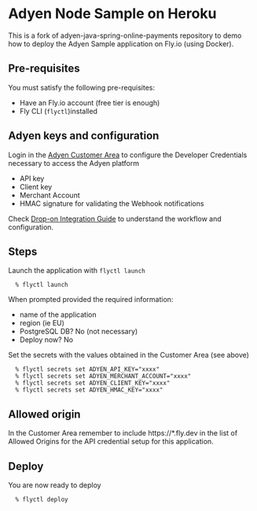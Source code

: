 # Adyen Node Sample on Heroku
This is a fork of adyen-java-spring-online-payments repository to demo how to deploy the Adyen Sample application on Fly.io (using Docker).

## Pre-requisites
You must satisfy the following pre-requisites:

* Have an Fly.io account (free tier is enough)
* Fly CLI (`flyctl`)installed

## Adyen keys and configuration

Login in the [Adyen Customer Area](https://docs.adyen.com/plugins/magento-2/set-up-adyen-customer-area) to configure the Developer Credentials necessary to access the Adyen platform

- API key
- Client key
- Merchant Account
- HMAC signature for validating the Webhook notifications

Check [Drop-on Integration Guide](https://docs.adyen.com/online-payments/web-drop-in) to understand the workflow and configuration.


## Steps

Launch the application with `flyctl launch`

```
  % flyctl launch
```

When prompted provided the required information:
* name of the application
* region (ie EU)
* PostgreSQL DB? No (not necessary)
* Deploy now? No

Set the secrets with the values obtained in the Customer Area (see above)

```
  % flyctl secrets set ADYEN_API_KEY="xxxx"
  % flyctl secrets set ADYEN_MERCHANT_ACCOUNT="xxxx"
  % flyctl secrets set ADYEN_CLIENT_KEY="xxxx"
  % flyctl secrets set ADYEN_HMAC_KEY="xxxx"
```

## Allowed origin

In the Customer Area remember to include https://*.fly.dev in the list of Allowed Origins
for the API credential setup for this application.

## Deploy 
You are now ready to deploy 
```
  % flyctl deploy
```


